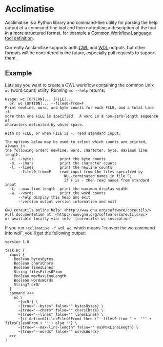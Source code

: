 # Acclimatise
 
Acclimatise is a Python library and command-line utility for parsing the help output
of a command-line tool and then outputting a description of the tool in a more 
structured format, for example a
[Common Workflow Language tool definition](https://www.commonwl.org/v1.1/CommandLineTool.html).

Currently Acclamitise supports both [CWL](https://www.commonwl.org/) and
[WDL](https://openwdl.org/) outputs, but other formats will be considered in the future, especially pull
requests to support them.

## Example
Lets say you want to create a CWL workflow containing the common Unix `wc` (word count)
utility. Running `wc --help` returns:
```
Usage: wc [OPTION]... [FILE]...
  or: wc [OPTION]... --files0-from=F
Print newline, word, and byte counts for each FILE, and a total line if
more than one FILE is specified.  A word is a non-zero-length sequence of
characters delimited by white space.

With no FILE, or when FILE is -, read standard input.

The options below may be used to select which counts are printed, always in
the following order: newline, word, character, byte, maximum line length.
  -c, --bytes            print the byte counts
  -m, --chars            print the character counts
  -l, --lines            print the newline counts
      --files0-from=F    read input from the files specified by
                           NUL-terminated names in file F;
                           If F is - then read names from standard input
  -L, --max-line-length  print the maximum display width
  -w, --words            print the word counts
      --help display this help and exit
      --version output version information and exit

GNU coreutils online help: <http://www.gnu.org/software/coreutils/>
Full documentation at: <http://www.gnu.org/software/coreutils/wc>
or available locally via: info '(coreutils) wc invocation'
```

If you run `acclimatise -f wdl wc`, which means "convert the wc command into wdl",
you'll get the following output:
```wdl
version 1.0

task Wc {
  input {
    Boolean bytesBytes
    Boolean charsChars
    Boolean linesLines
    String filesFiles0From
    Boolean maxMaxLineLength
    Boolean wordsWords
    String? orOr
  }
  command <<<
    wc \
      ~{orOr} \
      ~{true="--bytes" false="" bytesBytes} \
      ~{true="--chars" false="" charsChars} \
      ~{true="--lines" false="" linesLines} \
      ~{if defined(filesFiles0From) then ("--files0-from " +  '"' + filesFiles0From + '"') else ""} \
      ~{true="--max-line-length" false="" maxMaxLineLength} \
      ~{true="--words" false="" wordsWords}
  >>>
}
```